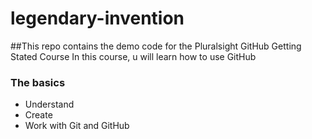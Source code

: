 # legendary-invention

##This repo contains the demo code for the Pluralsight GitHub Getting Stated Course
In this course, u will learn how to use GitHub

### The basics
* Understand
* Create
* Work with Git and GitHub
